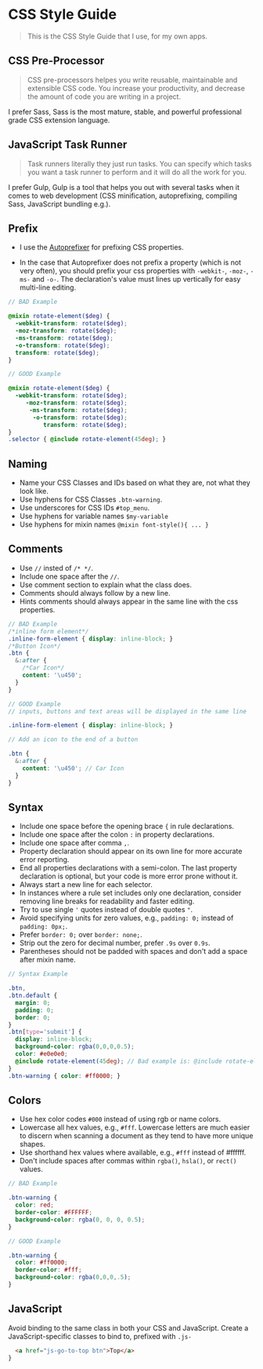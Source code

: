 # CSS Style Guide

> This is the CSS Style Guide that I use, for my own apps.

## CSS Pre-Processor

> CSS pre-processors helpes you write reusable, maintainable and extensible CSS code. You increase your productivity, and decrease the amount of code you are writing in a project.

I prefer Sass, Sass is the most mature, stable, and powerful professional grade CSS extension language.

## JavaScript Task Runner

> Task runners literally they just run tasks. You can specify which tasks you want a task runner to perform and it will do all the work for you. 

I prefer Gulp, Gulp is a tool that helps you out with several tasks when it comes to web development (CSS minification, autoprefixing, compiling Sass, JavaScript bundling e.g.).

## Prefix

* I use the [Autoprefixer](https://github.com/postcss/autoprefixer) for prefixing CSS properties.

* In the case that Autoprefixer does not prefix a property (which is not very often), you should prefix your css properties with `-webkit-`, `-moz-`, `-ms-` and `-o-`. The declaration's value must lines up vertically for easy multi-line editing.

```scss
// BAD Example

@mixin rotate-element($deg) {
  -webkit-transform: rotate($deg);
  -moz-transform: rotate($deg);
  -ms-transform: rotate($deg);
  -o-transform: rotate($deg);
  transform: rotate($deg);
}

// GOOD Example

@mixin rotate-element($deg) {
  -webkit-transform: rotate($deg);
     -moz-transform: rotate($deg);
      -ms-transform: rotate($deg);
       -o-transform: rotate($deg);
          transform: rotate($deg);
}
.selector { @include rotate-element(45deg); }

```

## Naming

* Name your CSS Classes and IDs based on what they are, not what they look like.
* Use hyphens for CSS Classes `.btn-warning`.
* Use underscores for CSS IDs `#top_menu`.
* Use hyphens for variable names `$my-variable`
* Use hyphens for mixin names `@mixin font-style(){ ... }`

## Comments

* Use `//` insted of `/* */`.
* Include one space after the `//`.
* Use comment section to explain what the class does.
* Comments should always follow by a new line.
* Hints comments should always appear in the same line with the css properties.

```scss
// BAD Example
/*inline form element*/
.inline-form-element { display: inline-block; }
/*Button Icon*/
.btn {
  &:after {
    /*Car Icon*/
    content: '\u450';
  }
}

// GOOD Example
// inputs, buttons and text areas will be displayed in the same line

.inline-form-element { display: inline-block; }

// Add an icon to the end of a button

.btn {
  &:after {
    content: '\u450'; // Car Icon
  }
}
```

## Syntax

* Include one space before the opening brace `{` in rule declarations.
* Include one space after the colon `:` in property declarations.
* Include one space after comma `,`.
* Property declaration should appear on its own line for more accurate error reporting.
* End all properties declarations with a semi-colon. The last property declaration is optional, but your code is more error prone without it.
* Always start a new line for each selector.
* In instances where a rule set includes only one declaration, consider removing line breaks for readability and faster editing.
* Try to use single `'` quotes instead of double quotes `"`.
* Avoid specifying units for zero values, e.g., `padding: 0;` instead of `padding: 0px;`.
* Prefer `border: 0;` over `border: none;`.
* Strip out the zero for decimal number, prefer `.9s` over `0.9s`.
* Parentheses should not be padded with spaces and don't add a space after mixin name.

```scss
// Syntax Example

.btn,
.btn.default {
  margin: 0;
  padding: 0;
  border: 0;
}
.btn[type='submit'] {
  display: inline-block;
  background-color: rgba(0,0,0,0.5);
  color: #e0e0e0;
  @include rotate-element(45deg); // Bad example is: @include rotate-element ( 45deg );
}
.btn-warning { color: #ff0000; }

```

## Colors

* Use hex color codes `#000` instead of using rgb or name colors.
* Lowercase all hex values, e.g., `#fff`. Lowercase letters are much easier to discern when scanning a document as they tend to have more unique shapes.
* Use shorthand hex values where available, e.g., `#fff` instead of #ffffff.
* Don't include spaces after commas within `rgba()`, `hsla()`, or `rect()` values.

```scss
// BAD Example

.btn-warning {
  color: red;
  border-color: #FFFFFF;
  background-color: rgba(0, 0, 0, 0.5);
}

// GOOD Example

.btn-warning {
  color: #ff0000;
  border-color: #fff;
  background-color: rgba(0,0,0,.5);
}
```

## JavaScript

Avoid binding to the same class in both your CSS and JavaScript. Create a JavaScript-specific classes to bind to, prefixed with `.js-`

```html
  <a href="js-go-to-top btn">Top</a>
}
```